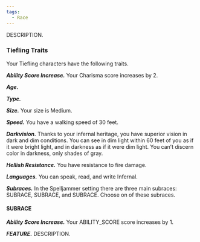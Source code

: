```yaml
---
tags:
  - Race
---
```

DESCRIPTION.

### Tiefling Traits
Your Tiefling characters have the following traits.

***Ability Score Increase.***
Your Charisma score increases by 2.

***Age.***


***Type.***


***Size.***
Your size is Medium.

***Speed.***
You have a walking speed of 30 feet.

***Darkvision.***
Thanks to your infernal heritage, you have superior vision in dark and dim conditions. You can see in dim light within 60 feet of you as if it were bright light, and in darkness as if it were dim light. You can’t discern color in darkness, only shades of gray.

***Hellish Resistance.***
You have resistance to fire damage.

***Languages.***
You can speak, read, and write Infernal.

***Subraces.***
In the Spelljammer setting there are three main subraces: SUBRACE, SUBRACE, and SUBRACE. Choose on of these subraces.


#### SUBRACE


***Ability Score Increase.***
Your ABILITY_SCORE score increases by 1.

***FEATURE.***
DESCRIPTION.